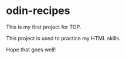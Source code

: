 # odin-recipes

This is my first project for TOP.

This project is used to practice my HTML skills.

Hope that goes well!